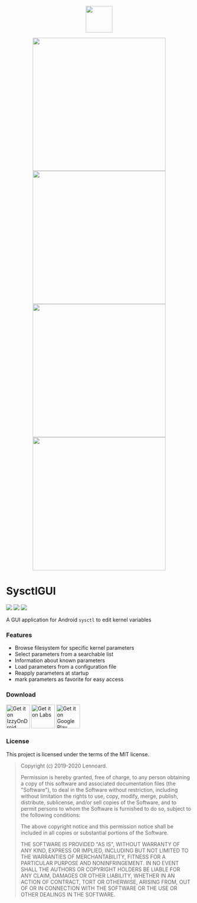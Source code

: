 <p align="center">
  <img width="72" height="72" src="https://i.imgur.com/TPKCbg6.png"/>
</p>

<p align="center">
  <img height="360" src="https://lh3.googleusercontent.com/luyywOfv_SnPURTVwcdMY3v-frlpcVA4yUipvRbYlrUvh0hDJx0GXNnxQLIkmeSBRg"/>
  <img height="360" src="https://lh3.googleusercontent.com/jI8jHuxbZqv3p8tLw3NcPh2_B5PT-PzcMhcnpgngLxyIr4bm5WPgJaXeAQJ6jFWKMJU"/>
  <img height="360" src="https://lh3.googleusercontent.com/rrMwJB_wtyX9lxw6S6qN2FODG8WulUzMrppWHQ-UNHscoXCVK6wHkGbt5eXiY-dCYNsN"/>
  <img height="360" src="https://lh3.googleusercontent.com/CkvWjRqI6j7NcYP6s2eK2jpI2-B4MQJMfsmirlvNhqyrzcL_lj_NGUAUVifHmZoGmGs"/>
</p>

# SysctlGUI

![](https://img.shields.io/github/languages/top/Lennoard/SysctlGUI)
![](https://img.shields.io/github/downloads/Lennoard/SysctlGUI/total)
![](https://img.shields.io/github/contributors/Lennoard/SysctlGUI)

A GUI application for Android <code>sysctl</code> to edit kernel variables

### Features

- Browse filesystem for specific kernel parameters
- Select parameters from a searchable list
- Information about known parameters
- Load parameters from a configuration file
- Reapply parameters at startup
- mark parameters as favorite for easy access

### Download
<a href='https://apt.izzysoft.de/fdroid/index/apk/com.androidvip.sysctlgui'><img alt='Get it on IzzyOnDroid' height="64" src='https://gitlab.com/IzzyOnDroid/repo/-/raw/master/assets/IzzyOnDroid.png'/></a>
<a href='https://labs.xda-developers.com/store/app/com.androidvip.sysctlgui'><img alt='Get it on Labs' height="64" src='https://i.imgur.com/Pz29bXH.png'/></a>
<a href='https://play.google.com/store/apps/details?id=com.androidvip.sysctlgui&pcampaignid=pcampaignidMKT-Other-global-all-co-prtnr-py-PartBadge-Mar2515-1'><img alt='Get it on Google Play' height="64" src='https://play.google.com/intl/en_us/badges/static/images/badges/en_badge_web_generic.png'/></a>

### License
This project is licensed under the terms of the MIT license.

> Copyright (c) 2019-2020 Lennoard.
>
> Permission is hereby granted, free of charge, to any person obtaining a copy of this software and associated documentation files (the "Software"), to deal in the Software without restriction, including without limitation the rights to use, copy, modify, merge, publish, distribute, sublicense, and/or sell copies of the Software, and to permit persons to whom the Software is furnished to do so, subject to the following conditions:
>
> The above copyright notice and this permission notice shall be included in all copies or substantial portions of the Software.
>
> THE SOFTWARE IS PROVIDED "AS IS", WITHOUT WARRANTY OF ANY KIND, EXPRESS OR IMPLIED, INCLUDING BUT NOT LIMITED TO THE WARRANTIES OF MERCHANTABILITY, FITNESS FOR A PARTICULAR PURPOSE AND NONINFRINGEMENT. IN NO EVENT SHALL THE AUTHORS OR COPYRIGHT HOLDERS BE LIABLE FOR ANY CLAIM, DAMAGES OR OTHER LIABILITY, WHETHER IN AN ACTION OF CONTRACT, TORT OR OTHERWISE, ARISING FROM, OUT OF OR IN CONNECTION WITH THE SOFTWARE OR THE USE OR OTHER DEALINGS IN THE SOFTWARE.
